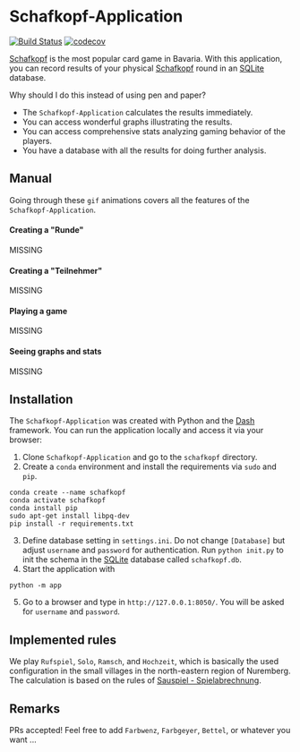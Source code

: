 # Schafkopf-Application
[![Build Status](https://travis-ci.com/PanchoVarallo/Schafkopf-Application.svg?branch=master)](https://travis-ci.com/github/PanchoVarallo/Schafkopf-Application)
[![codecov](https://codecov.io/gh/PanchoVarallo/Schafkopf-Application/branch/master/graph/badge.svg)](https://codecov.io/gh/PanchoVarallo/Schafkopf-Application)

[Schafkopf](https://en.wikipedia.org/wiki/Schafkopf) is the most popular card game in Bavaria. With this application, 
you can record results of your physical [Schafkopf](https://en.wikipedia.org/wiki/Schafkopf) round in an 
[SQLite](https://www.sqlite.org/index.html) database.  

Why should I do this instead of using pen and paper? 
- The `Schafkopf-Application` calculates the results immediately.
- You can access wonderful graphs illustrating the results.
- You can access comprehensive stats analyzing gaming behavior of the players.
- You have a database with all the results for doing further analysis.

## Manual

Going through these `gif` animations covers all the features of the `Schafkopf-Application`.

#### Creating a "Runde"
MISSING
#### Creating a "Teilnehmer"
MISSING
#### Playing a game
MISSING
#### Seeing graphs and stats
MISSING

## Installation

The `Schafkopf-Application` was created with Python and the [Dash](https://dash.plotly.com/) framework. 
You can run the application locally and access it via your browser:

1. Clone `Schafkopf-Application` and go to the `schafkopf` directory.
2. Create a `conda` environment and install the requirements via `sudo` and `pip`.
```
conda create --name schafkopf
conda activate schafkopf
conda install pip
sudo apt-get install libpq-dev
pip install -r requirements.txt
```
3. Define database setting in `settings.ini`. Do not change `[Database]` but adjust `username` and `password` 
for authentication. Run `python init.py` to init the schema in the [SQLite](https://www.sqlite.org/index.html) 
database called `schafkopf.db`.
4. Start the application with 
```
python -m app
```
5. Go to a browser and type in `http://127.0.0.1:8050/`. You will be asked for `username` and `password`.

## Implemented rules

We play `Rufspiel`, `Solo`, `Ramsch`, and `Hochzeit`, which is basically the used configuration in the small villages 
in the north-eastern region of Nuremberg. The calculation is based on the rules 
of [Sauspiel - Spielabrechnung](https://www.sauspiel.de/schafkopf-lernen/spielabrechnung).

## Remarks

PRs accepted! Feel free to add `Farbwenz`, `Farbgeyer`, `Bettel`, or whatever you want ...